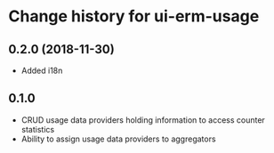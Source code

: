 # Change history for ui-erm-usage

## 0.2.0 (2018-11-30)
* Added i18n

## 0.1.0
* CRUD usage data providers holding information to access counter statistics
* Ability to assign usage data providers to aggregators